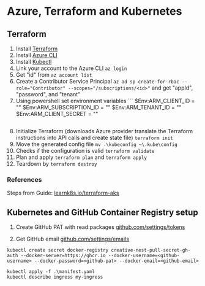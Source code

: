 # Azure, Terraform and Kubernetes

## Terraform

1. Install [Terraform](https://learn.hashicorp.com/tutorials/terraform/install-cli)
2. Install [Azure CLI](https://docs.microsoft.com/en-us/cli/azure/install-azure-cli)
3. Install [Kubectl](https://kubernetes.io/docs/tasks/tools/)
4. Link your account to the Azure CLI `az login`
5. Get "id" from `az account list`
6. Create a Contributor Service Principal `az ad sp create-for-rbac --role="Contributor" --scopes="/subscriptions/<id>"` and get "appId", "password", and "tenant"
7. Using powershell set environment variables ```
   $Env:ARM_CLIENT_ID = "<appId>"
   $Env:ARM_SUBSCRIPTION_ID = "<id>"
   $Env:ARM_TENANT_ID = "<tenant>"
   $Env:ARM_CLIENT_SECRET = "<password>"
   ```
8. Initialize Terraform (downloads Azure provider translate the Terraform instructions into API calls and create state file) `terraform init`
9. Move the generated config file `mv .\kubeconfig ~\.kube\config`
10. Checks if the configuration is valid `terraform validate`
11. Plan and apply `terraform plan` and `terraform apply`
12. Teardown by `terraform destroy`

### References

Steps from Guide: [learnk8s.io/terraform-aks](https://learnk8s.io/terraform-aks)

## Kubernetes and GitHub Container Registry setup

1. Create GitHub PAT with read:packages [github.com/settings/tokens](https://github.com/settings/tokens)

2. Get GitHub email [github.com/settings/emails](https://github.com/settings/emails)

`kubectl create secret docker-registry creative-nest-pull-secret-gh-auth --docker-server=https://ghcr.io --docker-username=<github-username> --docker-password=<github-pat> --docker-email=<github-email>`

```
kubectl apply -f .\manifest.yaml
kubectl describe ingress my-ingress
```
